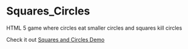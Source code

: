 # Squares_Circles
HTML 5 game where circles eat smaller circles and squares kill circles

Check it out [Squares and Circles Demo](https://codypacestudios.com/square-circles)
